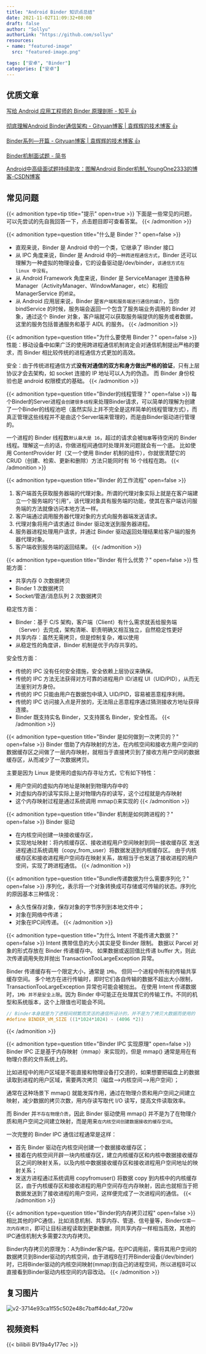 ```yaml
---
title: "Android Binder 知识点总结"
date: 2021-11-02T11:09:32+08:00
draft: false
author: "Sollyu"
authorLink: "https://github.com/sollyu"
resources:
- name: "featured-image"
  src: "featured-image.png"

tags: ["安卓", "Binder"]
categories: ["安卓"]
---
```


## 优质文章

[写给 Android 应用工程师的 Binder 原理剖析 - 知乎 👍](https://zhuanlan.zhihu.com/p/35519585)

[彻底理解Android Binder通信架构 - Gityuan博客 | 袁辉辉的技术博客 👍](http://gityuan.com/2016/09/04/binder-start-service/)

[Binder系列—开篇 - Gityuan博客 | 袁辉辉的技术博客 👍](http://gityuan.com/2015/10/31/binder-prepare/)

[Binder机制面试题 - 简书](https://www.jianshu.com/p/4878e9834d1b)

[Android中高级面试题持续助攻：图解Android Binder机制_YoungOne2333的博客-CSDN博客](https://blog.csdn.net/YoungOne2333/article/details/105383128)

## 常见问题

{{< admonition type=tip title="提示" open=true >}}
下面是一些常见的问题，可以先尝试的先自我回答一下，点击题目即可查看答案。
{{< /admonition >}}


{{< admonition type=question title="什么是 Binder？" open=false >}}
* 直观来说，Binder 是 Android 中的一个类，它继承了 IBinder 接口
* 从 IPC 角度来说，Binder 是 Android 中的`一种跨进程通信方式`，Binder 还可以理解为一种虚拟的物理设备，它的设备驱动是/dev/binder，`该通信方式在 linux 中没有`。
* 从 Android Framework 角度来说，Binder 是 ServiceManager 连接各种 Manager（ActivityManager、WindowManager，etc）和相应 ManagerService 的`桥梁`。
* 从 Android 应用层来说，Binder 是`客户端和服务端进行通信的媒介`，当你 bindService 的时候，服务端会返回一个包含了服务端业务调用的 Binder 对象，通过这个 Binder 对象，客户端就可以获取服务端提供的服务或者数据，这里的服务包括普通服务和基于 AIDL 的服务。
{{< /admonition >}}



{{< admonition type=question title="为什么要使用 Binder？" open=false >}}
性能：移动设备中如果广泛的使用跨进程通信机制肯定会对通信机制提出严格的要求，而 Binder 相比较传统的进程通信方式更加的高效。

安全：由于传统进程通信方式**没有对通信的双方和身方做出严格的验证**，只有上层协议才会去架构，如 socket 连接的 IP 地址可以人为的伪造。
而 Binder 身份校验也是 android 权限模式的基础。
{{< /admonition >}}




{{< admonition type=question title="Binder的线程管理？" open=false >}}
每个Binder的Server进程`会创建很多线程`来处理Binder请求，可以简单的理解为创建了一个Binder的线程池吧（虽然实际上并不完全是这样简单的线程管理方式），而真正管理这些线程并不是由这个Server端来管理的，而是由Binder驱动进行管理的。

一个进程的 Binder 线程数`默认最大是 16`，超过的请求会被`阻塞`等待空闲的 Binder 线程。理解这一点的话，你做进程间通信时处理并发问题就会有一个底。
比如使用 ContentProvider 时（又一个使用 Binder 机制的组件），你就很清楚它的 CRUD（创建、检索、更新和删除）方法只能同时有 16 个线程在跑。
{{< /admonition >}}





{{< admonition type=question title="Binder 的工作流程" open=false >}}
1. 客户端首先获取服务器端的代理对象。所谓的代理对象实际上就是在客户端建立一个服务端的“引用”，该代理对象具有服务端的功能，使其在客户端访问服务端的方法就像访问本地方法一样。
2. 客户端通过调用服务器代理对象的方式向服务器端发送请求。
3. 代理对象将用户请求通过 Binder 驱动发送到服务器进程。
4. 服务器进程处理用户请求，并通过 Binder 驱动返回处理结果给客户端的服务器代理对象。
5. 客户端收到服务端的返回结果。
{{< /admonition >}}




{{< admonition type=question title="Binder 有什么优势？" open=false >}}
性能方面：
* 共享内存 0 次数据拷贝
* Binder 1 次数据拷贝
* Socket/管道/消息队列 2 次数据拷贝

稳定性方面：
* Binder：基于 C/S 架构，客户端（Client）有什么需求就丢给服务端（Server）去完成，架构清晰、职责明确又相互独立，自然稳定性更好
* 共享内存：虽然无需拷贝，但是控制复杂，难以使用
* 从稳定性的角度讲，Binder 机制是优于内存共享的。

安全性方面：
* 传统的 IPC 没有任何安全措施，安全依赖上层协议来确保。
* 传统的 IPC 方法无法获得对方可靠的进程用户 ID/进程 UI（UID/PID），从而无法鉴别对方身份。
* 传统的 IPC 只能由用户在数据包中填入 UID/PID，容易被恶意程序利用。
* 传统的 IPC 访问接入点是开放的，无法阻止恶意程序通过猜测接收方地址获得连接。
* Binder 既支持实名 Binder，又支持匿名 Binder，安全性高。
{{< /admonition >}}




{{< admonition type=question title="Binder 是如何做到一次拷贝的？" open=false >}}
Binder 借助了内存映射的方法，在内核空间和接收方用户空间的数据缓存区之间做了一层内存映射，就相当于直接拷贝到了接收方用户空间的数据缓存区，从而减少了一次数据拷贝。

主要是因为 Linux 是使用的虚拟内存寻址方式，它有如下特性：
* 用户空间的虚拟内存地址是映射到物理内存中的
* 对虚拟内存的读写实际上是对物理内存的读写，这个过程就是内存映射
* 这个内存映射过程是通过系统调用 mmap()来实现的
{{< /admonition >}}





{{< admonition type=question title="Binder 机制是如何跨进程的？" open=false >}}
Binder 驱动
* 在内核空间创建一块接收缓存区，
* 实现地址映射：将内核缓存区、接收进程用户空间映射到同一接收缓存区
发送进程通过系统调用（copy_from_user）将数据发送到内核缓存区。
由于内核缓存区和接收进程用户空间存在映射关系，故相当于也发送了接收进程的用户空间，实现了跨进程通信。
{{< /admonition >}}





{{< admonition type=question title="Bundle传递数据为什么需要序列化？" open=false >}}
序列化，表示将一个对象转换成可存储或可传输的状态。序列化的原因基本三种情况：
* 永久性保存对象，保存对象的字节序列到本地文件中；
* 对象在网络中传递；
* 对象在IPC间传递。
{{< /admonition >}}






{{< admonition type=question title="为什么 Intent 不能传递大数据？" open=false >}}
Intent 携带信息的大小其实是受 Binder 限制。
数据以 Parcel 对象的形式存放在 Binder 传递缓存中。
如果数据或返回值比传递 buffer 大，则此次传递调用失败并抛出 TransactionTooLargeException 异常。

Binder 传递缓存有一个限定大小，通常是 `1Mb`。
但同一个进程中所有的传输共享缓存空间。
多个地方在进行传输时，即时它们各自传输的数据不超出大小限制，TransactionTooLargeException 异常也可能会被抛出。
在使用 Intent 传递数据时，`1Mb 并不是安全上限`。因为 Binder 中可能正在处理其它的传输工作。不同的机型和系统版本，这个上限值也可能会不同。

```c++
// Binder本身就是为了进程间频繁而灵活的通信所设计的，并不是为了拷贝大数据而使用的
#define BINDER_VM_SIZE ((1*1024*1024) - (4096 *2))
```
{{< /admonition >}}






{{< admonition type=question title="Binder IPC 实现原理" open=false >}}
Binder IPC 正是基于内存映射（mmap）来实现的，但是 mmap() 通常是用在有物理介质的文件系统上的。

比如进程中的用户区域是不能直接和物理设备打交道的，如果想要把磁盘上的数据读取到进程的用户区域，需要两次拷贝（磁盘–>内核空间–>用户空间）；

通常在这种场景下 mmap() 就能发挥作用，通过在物理介质和用户空间之间建立映射，减少数据的拷贝次数，用内存读写取代 I/O 读写，提高文件读取效率。

而 Binder 并`不存在物理介质`，因此 Binder 驱动使用 mmap() 并不是为了在物理介质和用户空间之间建立映射，而是用来`在内核空间创建数据接收的缓存空间`。

一次完整的 Binder IPC 通信过程通常是这样：

* 首先 Binder 驱动在内核空间创建一个数据接收缓存区；
* 接着在内核空间开辟一块内核缓存区，建立内核缓存区和内核中数据接收缓存区之间的映射关系，以及内核中数据接收缓存区和接收进程用户空间地址的映射关系；
* 发送方进程通过系统调用 copyfromuser() 将数据 copy 到内核中的内核缓存区，由于内核缓存区和接收进程的用户空间存在内存映射，因此也就相当于把数据发送到了接收进程的用户空间，这样便完成了一次进程间的通信。
{{< /admonition >}}






{{< admonition type=question title="Binder的内存拷贝过程" open=false >}}
相比其他的IPC通信，比如消息机制、共享内存、管道、信号量等，Binder`仅需一次内存拷贝`，即可让目标进程读取到更新数据，同共享内存一样相当高效，其他的IPC通信机制大多需要2次内存拷贝。

Binder内存拷贝的原理为：A为Binder客户端，在IPC调用前，需将其用户空间的数据拷贝到Binder驱动的内核空间，由于进程B在打开Binder设备(/dev/binder)时，已将Binder驱动的内核空间映射(mmap)到自己的进程空间，所以进程B可以直接看到Binder驱动内核空间的内容改动。
{{< /admonition >}}


## 复习图片

![v2-3714e93ca1f55c502e48c7baff4dc4af_720w](index.assets/v2-3714e93ca1f55c502e48c7baff4dc4af_720w.jpg)


## 视频资料

{{< bilibili BV19a4y177ec >}}
